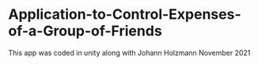 # Application-to-Control-Expenses-of-a-Group-of-Friends

This app was coded in unity along with Johann Holzmann November 2021
